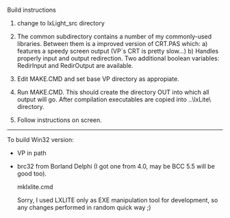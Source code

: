 Build instructions

1. change to lxLight_src directory

2. The common subdirectory contains a number of my commonly-used libraries.
Between them is a improved version of CRT.PAS which:
a) features a speedy screen output (VP`s CRT is pretty slow...)
b) Handles properly input and output redirection. Two additional
boolean variables: RedirInput and RedirOutput are available.

3. Edit MAKE.CMD and set base VP directory as appropiate.

4. Run MAKE.CMD. This should create the directory OUT into which
all output will go. After compilation executables are copied into ..\lxLite\ 
directory.

5. Follow instructions on screen.

----------------------------------------------------------------------------

To build Win32 version:
* VP in path
* brc32 from Borland Delphi (I got one from 4.0, may be BCC 5.5 will be good
  too).

  mklxlite.cmd

  Sorry, I used LXLITE only as EXE manipulation tool for development, so any
changes performed in random quick way ;)
